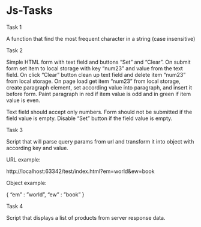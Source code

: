 # Js-Tasks


Task 1

A function that find the most frequent character in a string (case insensitive)

Task 2

Simple HTML form with text field and buttons “Set” and “Clear”. On submit form set item to local storage with key “num23” and value from the text field. On click “Clear” button clean up text field and delete item “num23” from local storage. On page load get item “num23” from local storage, create paragraph element, set according value into paragraph, and insert it before form. Paint paragraph in red if item value is odd and in green if item value is even.

Text field should accept only numbers.
Form should not be submitted if the field value is empty.
Disable “Set” button if the field value is empty.

Task 3

Script that will parse query params from url and transform it into object with according key and value.

URL example:

http://localhost:63342/test/index.html?em=world&ew=book

Object example:

{
	“em” : ”world”,
  “ew” : ”book”
}

Task 4

Script that displays a list of products from server response data.

